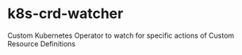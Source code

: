 # k8s-crd-watcher
Custom Kubernetes Operator to watch for specific actions of Custom Resource Definitions
